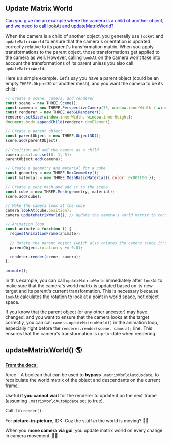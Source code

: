 ## Update Matrix World

<span style="color:#0000dd;">Can you give me an example where the camera is a child of another object, and we need to call <a href="lookAt.md">lookAt</a> and updateMatrixWorld?</span>

When the camera is a child of another object, you generally use `lookAt` and `updateMatrixWorld` to ensure that the camera's orientation is updated correctly relative to its parent's transformation matrix. When you apply transformations to the parent object, those transformations get applied to the camera as well. However, calling `lookAt` on the camera won't take into account the transformations of its parent unless you also call `updateMatrixWorld`.

Here's a simple example. Let's say you have a parent object (could be an empty `THREE.Object3D` or another mesh), and you want the camera to be its child:

```javascript
// Create a scene, camera, and renderer
const scene = new THREE.Scene();
const camera = new THREE.PerspectiveCamera(75, window.innerWidth / window.innerHeight, 0.1, 1000);
const renderer = new THREE.WebGLRenderer();
renderer.setSize(window.innerWidth, window.innerHeight);
document.body.appendChild(renderer.domElement);

// Create a parent object
const parentObject = new THREE.Object3D();
scene.add(parentObject);

// Position and add the camera as a child
camera.position.set(0, 1, 5);
parentObject.add(camera);

// Create a geometry and material for a cube
const geometry = new THREE.BoxGeometry();
const material = new THREE.MeshBasicMaterial({ color: 0x00ff00 });

// Create a cube mesh and add it to the scene
const cube = new THREE.Mesh(geometry, material);
scene.add(cube);

// Make the camera look at the cube
camera.lookAt(cube.position);
camera.updateMatrixWorld(); // Update the camera's world matrix to consider parent transformations

// Animation loop
const animate = function () {
  requestAnimationFrame(animate);

  // Rotate the parent object (which also rotates the camera since it's a child)
  parentObject.rotation.y += 0.01;

  renderer.render(scene, camera);
};

animate();
```

In this example, you can call `updateMatrixWorld` immediately after `lookAt` to make sure that the camera's world matrix is updated based on its new target and its parent's current transformation. This is necessary because `lookAt` calculates the rotation to look at a point in world space, not object space.

If you know that the parent object (or any other ancestor) may have changed, and you want to ensure that the camera looks at the target correctly, you can call `camera.updateMatrixWorld()` in the animation loop, especially right before the `renderer.render(scene, camera);` line. This ensures that the camera's transformation is up-to-date when rendering.

## updateMatrixWorld() 🌎

**[From the docs:](https://threejs.org/docs/#api/en/core/Object3D)**

force - A boolean that can be used to **bypass** `.matrixWorldAutoUpdate`, to recalculate the world matrix of the object and descendants on the current frame.

Useful **if you cannot wait** for the renderer to update it on the next frame (assuming `.matrixWorldAutoUpdate` set to true).

Call it in `render()`.

For **picture-in-picture**, IDK. Cuz the stuff *in* the world is moving? 🤷‍♀️

When you **move camera via gui**, you update matrix world on every change in camera movement. 👍🏻

<br>
